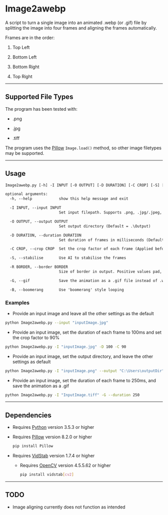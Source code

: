 # Image2awebp

A script to turn a single image into an animated .webp (or .gif) file by splitting the image into four frames and aligning the frames automatically.

Frames are in the order:

1. Top Left

2. Bottom Left

3. Bottom Right

4. Top Right

---

## Supported File Types

The program has been tested with:

- .png

- .jpg

- .tiff

The program uses the [Pillow](https://pillow.readthedocs.io/en/stable/installation.html) `Image.load()` method, so other image filetypes may be supported.

---

## Usage

```txt
Image2awebp.py [-h] -I INPUT [-O OUTPUT] [-D DURATION] [-C CROP] [-S] [-R BORDER] [-G] [-B]

optional arguments:
  -h, --help            show this help message and exit

  -I INPUT, --input INPUT
                        Set input filepath. Supports .png, .jpg/.jpeg, and .tiff

  -O OUTPUT, --output OUTPUT
                        Set output directory (Default = .\Output)

  -D DURATION, --duration DURATION
                        Set duration of frames in milliseconds (Default = 200ms)

  -C CROP, --crop CROP  Set the crop factor of each frame (Applied before stabilisation) (Default = 100 = no crop)

  -S, --stabilise       Use AI to stabilise the frames

  -R BORDER, --border BORDER
                        Size of border in output. Positive values pad, negative values crop (Default = 0)

  -G, --gif             Save the animation as a .gif file instead of .webp

  -B, --boomerang       Use 'boomerang' style looping
```

### Examples

- Provide an input image and leave all the other settings as the default

```sh
python Image2awebp.py --input "inputImage.jpg"
```

- Provide an input image, set the duration of each frame to 100ms and set the crop factor to 90%

```sh
python Image2awebp.py -I "inputImage.jpg" -D 100 -C 90
```

- Provide an input image, set the output directory, and leave the other settings as default

```sh
python Image2awebp.py -I "inputImage.png" --output "C:\Users\outputDir"
```

- Provide an input image, set the duration of each frame to 250ms, and save the animation as a .gif

```sh
python Image2awebp.py -I "InputImage.tiff" -G --duration 250
```

---

## Dependencies

- Requires [Python](https://www.python.org/) version 3.5.3 or higher

- Requires [Pillow](https://pillow.readthedocs.io/en/stable/installation.html) version 8.2.0 or higher

  ```sh
  pip install Pillow
  ```

- Requires [VidStab](https://github.com/AdamSpannbauer/python_video_stab) version 1.7.4 or higher

  - Requires [OpenCV](https://pypi.org/project/opencv-contrib-python/) version 4.5.5.62 or higher

    ```sh
    pip install vidstab[cv2]
    ```

---

## TODO

- Image aligning currently does not function as intended
